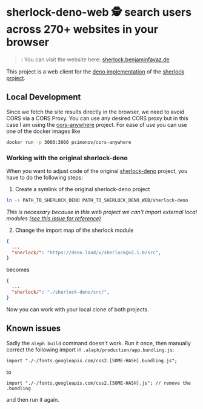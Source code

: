 # sherlock-deno-web 🕵️ search users across 270+ websites in your browser

> :information_source: You can visit the website here: [sherlock.benjaminfayaz.de](sherlock.benjaminfayaz.de)

This project is a web client for the [deno implementation](https://github.com/checkerschaf/sherlock-deno) of the [sherlock project](https://github.com/sherlock-project/sherlock).

## Local Development
Since we fetch the site results directly in the browser, we need to avoid CORS via a CORS Proxy.
You can use any desired CORS proxy but in this case I am using the [cors-anywhere](https://github.com/Rob--W/cors-anywhere) project.
For ease of use you can use one of the docker images like
```sh
docker run -p 3000:3000 psimonov/cors-anywhere
```
### Working with the original sherlock-deno
When you want to adjust code of the original [sherlock-deno](https://github.com/checkerschaf/sherlock-deno) project, you have to do the following steps:
1. Create a symlink of the original sherlock-deno project
```bash
ln -s PATH_TO_SHERLOCK_DENO PATH_TO_SHERLOCK_DENO_WEB/sherlock-deno
```
*This is necessary because in this web project we can't import external local modules [(see this issue for reference)](https://github.com/alephjs/aleph.js/issues/107)*

2. Change the import map of the sherlock module
```json
{
  ...
  "sherlock/": "https://deno.land/x/sherlock@v2.1.0/src",
}
```
becomes
```json
{
  ...
  "sherlock/": "./sherlock-deno/src/",
}
```

Now you can work with your local clone of both projects.

## Known issues
Sadly the `aleph build` command doesn't work. Run it once, then manually correct the following import in `.aleph/production/app.bundling.js`:
```
import "./-/fonts.googleapis.com/css2.[SOME-HASH].bundling.js";
```
to
```
import "./-/fonts.googleapis.com/css2.[SOME-HASH].js"; // remove the .bundling
```
and then run it again.